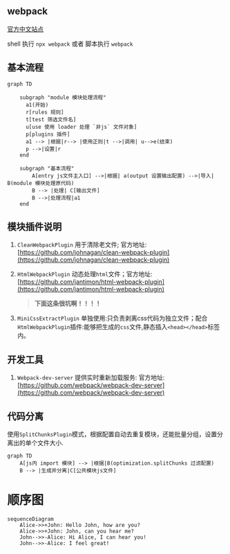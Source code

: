 ## webpack

[官方中文站点][webpack.docschina.org]

shell 执行 `npx webpack` 或者 脚本执行 `webpack`

## 基本流程
```mermaid
graph TD

    subgraph "module 模块处理流程"
      a1(开始)
      r[rules 规则]
      t[test 筛选文件名]
      u[use 使用 loader 处理 `非js` 文件对象]
      p[plugins 插件]
      a1 --> |根据|r--> |使用正则|t -->|调用| u-->e(结束)
      p -->|设置|r
    end
    
    subgraph "基本流程"
        A[entry js文件主入口] -->|根据| a(output 设置输出配置) -->|导入| B(module 模块处理原代码)
        B --> |处理| C[输出文件]
        B -->|处理流程|a1
    end
```

## 模块插件说明
1. `CleanWebpackPlugin` 用于清除老文件; 官方地址:[https://github.com/johnagan/clean-webpack-plugin](https://github.com/johnagan/clean-webpack-plugin)

1. `HtmlWebpackPlugin` 动态处理`html`文件；官方地址:[https://github.com/jantimon/html-webpack-plugin](https://github.com/jantimon/html-webpack-plugin)

    > **下面这条很坑啊！！！！**

2. `MiniCssExtractPlugin` 单独使用:只负责剥离css代码为独立文件；配合`HtmlWebpackPlugin`插件:能够把生成的`css`文件,静态插入`<head></head>`标签内。

## 开发工具

1. `Webpack-dev-server` 提供实时重新加载服务: 官方地址:[https://github.com/webpack/webpack-dev-server](https://github.com/webpack/webpack-dev-server)

## 代码分离
使用`SplitChunksPlugin`模式，根据配置自动去重复模块，还能批量分组，设置分离出的单个文件大小.
```mermaid
graph TD
    A[js内 import 模块] --> |根据|B(optimization.splitChunks 过滤配置)
    B --> |生成并分离|C[公共模块js文件]
```
# 顺序图

```mermaid
sequenceDiagram
    Alice->>+John: Hello John, how are you?
    Alice->>+John: John, can you hear me?
    John-->>-Alice: Hi Alice, I can hear you!
    John-->>-Alice: I feel great!
```

[webpack.docschina.org]: https://webpack.docschina.org

[https://github.com/jantimon/html-webpack-plugin]: https://github.com/jantimon/html-webpack-plugin